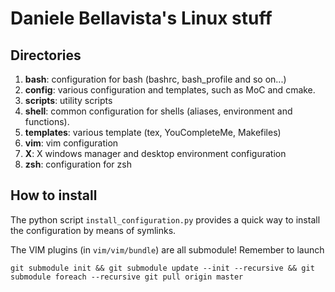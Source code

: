 # Daniele Bellavista's Linux stuff

## Directories
1. __bash__: configuration for bash (bashrc, bash\_profile and so on...)
1. __config__: various configuration and templates, such as MoC and cmake.
2. __scripts__: utility scripts
3. __shell__: common configuration for shells (aliases, environment and functions).
3. __templates__: various template (tex, YouCompleteMe, Makefiles)
3. __vim__: vim configuration
3. __X__: X windows manager and desktop environment configuration
3. __zsh__: configuration for zsh

## How to install

The python script `install_configuration.py` provides a quick way to install
the configuration by means of symlinks.

The VIM plugins (in `vim/vim/bundle`) are all submodule! Remember to launch

```
git submodule init && git submodule update --init --recursive && git submodule foreach --recursive git pull origin master
```

